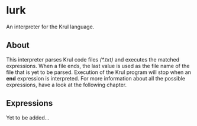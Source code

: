 # lurk

An interpreter for the Krul language.

## About

This interpreter parses Krul code files _(\*.txt)_ and executes the matched expressions. When a file ends, the last value is used as the file name of the file that is yet to be parsed. Execution of the Krul program will stop when an **end** expression is interpreted. For more information about all the possible expressions, have a look at the following chapter.

## Expressions

Yet to be added...
